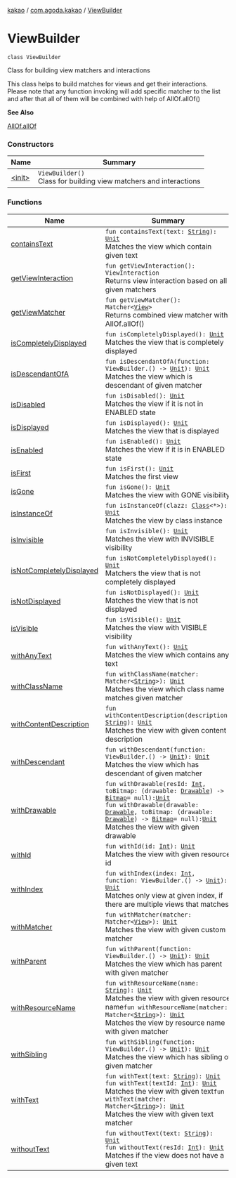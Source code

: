 [kakao](../../index.md) / [com.agoda.kakao](../index.md) / [ViewBuilder](.)

# ViewBuilder

`class ViewBuilder`

Class for building view matchers and interactions

This class helps to build matches for views and get their interactions.
Please note that any function invoking will add specific matcher to the list
and after that all of them will be combined with help of AllOf.allOf()

**See Also**

[AllOf.allOf](#)

### Constructors

| Name | Summary |
|---|---|
| [&lt;init&gt;](-init-.md) | `ViewBuilder()`<br>Class for building view matchers and interactions |

### Functions

| Name | Summary |
|---|---|
| [containsText](contains-text.md) | `fun containsText(text: `[`String`](https://kotlinlang.org/api/latest/jvm/stdlib/kotlin/-string/index.html)`): `[`Unit`](https://kotlinlang.org/api/latest/jvm/stdlib/kotlin/-unit/index.html)<br>Matches the view which contain given text |
| [getViewInteraction](get-view-interaction.md) | `fun getViewInteraction(): ViewInteraction`<br>Returns view interaction based on all given matchers |
| [getViewMatcher](get-view-matcher.md) | `fun getViewMatcher(): Matcher<`[`View`](https://developer.android.com/reference/android/view/View.html)`>`<br>Returns combined view matcher with AllOf.allOf() |
| [isCompletelyDisplayed](is-completely-displayed.md) | `fun isCompletelyDisplayed(): `[`Unit`](https://kotlinlang.org/api/latest/jvm/stdlib/kotlin/-unit/index.html)<br>Matches the view that is completely displayed |
| [isDescendantOfA](is-descendant-of-a.md) | `fun isDescendantOfA(function: ViewBuilder.() -> `[`Unit`](https://kotlinlang.org/api/latest/jvm/stdlib/kotlin/-unit/index.html)`): `[`Unit`](https://kotlinlang.org/api/latest/jvm/stdlib/kotlin/-unit/index.html)<br>Matches the view which is descendant of given matcher |
| [isDisabled](is-disabled.md) | `fun isDisabled(): `[`Unit`](https://kotlinlang.org/api/latest/jvm/stdlib/kotlin/-unit/index.html)<br>Matches the view if it is not in ENABLED state |
| [isDisplayed](is-displayed.md) | `fun isDisplayed(): `[`Unit`](https://kotlinlang.org/api/latest/jvm/stdlib/kotlin/-unit/index.html)<br>Matches the view that is displayed |
| [isEnabled](is-enabled.md) | `fun isEnabled(): `[`Unit`](https://kotlinlang.org/api/latest/jvm/stdlib/kotlin/-unit/index.html)<br>Matches the view if it is in ENABLED state |
| [isFirst](is-first.md) | `fun isFirst(): `[`Unit`](https://kotlinlang.org/api/latest/jvm/stdlib/kotlin/-unit/index.html)<br>Matches the first view |
| [isGone](is-gone.md) | `fun isGone(): `[`Unit`](https://kotlinlang.org/api/latest/jvm/stdlib/kotlin/-unit/index.html)<br>Matches the view with GONE visibility |
| [isInstanceOf](is-instance-of.md) | `fun isInstanceOf(clazz: `[`Class`](https://developer.android.com/reference/java/lang/Class.html)`<*>): `[`Unit`](https://kotlinlang.org/api/latest/jvm/stdlib/kotlin/-unit/index.html)<br>Matches the view by class instance |
| [isInvisible](is-invisible.md) | `fun isInvisible(): `[`Unit`](https://kotlinlang.org/api/latest/jvm/stdlib/kotlin/-unit/index.html)<br>Matches the view with INVISIBLE visibility |
| [isNotCompletelyDisplayed](is-not-completely-displayed.md) | `fun isNotCompletelyDisplayed(): `[`Unit`](https://kotlinlang.org/api/latest/jvm/stdlib/kotlin/-unit/index.html)<br>Matchers the view that is not completely displayed |
| [isNotDisplayed](is-not-displayed.md) | `fun isNotDisplayed(): `[`Unit`](https://kotlinlang.org/api/latest/jvm/stdlib/kotlin/-unit/index.html)<br>Matches the view that is not displayed |
| [isVisible](is-visible.md) | `fun isVisible(): `[`Unit`](https://kotlinlang.org/api/latest/jvm/stdlib/kotlin/-unit/index.html)<br>Matches the view with VISIBLE visibility |
| [withAnyText](with-any-text.md) | `fun withAnyText(): `[`Unit`](https://kotlinlang.org/api/latest/jvm/stdlib/kotlin/-unit/index.html)<br>Matches the view which contains any text |
| [withClassName](with-class-name.md) | `fun withClassName(matcher: Matcher<`[`String`](https://kotlinlang.org/api/latest/jvm/stdlib/kotlin/-string/index.html)`>): `[`Unit`](https://kotlinlang.org/api/latest/jvm/stdlib/kotlin/-unit/index.html)<br>Matches the view which class name matches given matcher |
| [withContentDescription](with-content-description.md) | `fun withContentDescription(description: `[`String`](https://kotlinlang.org/api/latest/jvm/stdlib/kotlin/-string/index.html)`): `[`Unit`](https://kotlinlang.org/api/latest/jvm/stdlib/kotlin/-unit/index.html)<br>Matches the view with given content description |
| [withDescendant](with-descendant.md) | `fun withDescendant(function: ViewBuilder.() -> `[`Unit`](https://kotlinlang.org/api/latest/jvm/stdlib/kotlin/-unit/index.html)`): `[`Unit`](https://kotlinlang.org/api/latest/jvm/stdlib/kotlin/-unit/index.html)<br>Matches the view which has descendant of given matcher |
| [withDrawable](with-drawable.md) | `fun withDrawable(resId: `[`Int`](https://kotlinlang.org/api/latest/jvm/stdlib/kotlin/-int/index.html)`, toBitmap: (drawable: `[`Drawable`](https://developer.android.com/reference/android/graphics/drawable/Drawable.html)`) -> `[`Bitmap`](https://developer.android.com/reference/android/graphics/Bitmap.html)` = null): `[`Unit`](https://kotlinlang.org/api/latest/jvm/stdlib/kotlin/-unit/index.html)<br>`fun withDrawable(drawable: `[`Drawable`](https://developer.android.com/reference/android/graphics/drawable/Drawable.html)`, toBitmap: (drawable: `[`Drawable`](https://developer.android.com/reference/android/graphics/drawable/Drawable.html)`) -> `[`Bitmap`](https://developer.android.com/reference/android/graphics/Bitmap.html)` = null): `[`Unit`](https://kotlinlang.org/api/latest/jvm/stdlib/kotlin/-unit/index.html)<br>Matches the view with given drawable |
| [withId](with-id.md) | `fun withId(id: `[`Int`](https://kotlinlang.org/api/latest/jvm/stdlib/kotlin/-int/index.html)`): `[`Unit`](https://kotlinlang.org/api/latest/jvm/stdlib/kotlin/-unit/index.html)<br>Matches the view with given resource id |
| [withIndex](with-index.md) | `fun withIndex(index: `[`Int`](https://kotlinlang.org/api/latest/jvm/stdlib/kotlin/-int/index.html)`, function: ViewBuilder.() -> `[`Unit`](https://kotlinlang.org/api/latest/jvm/stdlib/kotlin/-unit/index.html)`): `[`Unit`](https://kotlinlang.org/api/latest/jvm/stdlib/kotlin/-unit/index.html)<br>Matches only view at given index, if there are multiple views that matches |
| [withMatcher](with-matcher.md) | `fun withMatcher(matcher: Matcher<`[`View`](https://developer.android.com/reference/android/view/View.html)`>): `[`Unit`](https://kotlinlang.org/api/latest/jvm/stdlib/kotlin/-unit/index.html)<br>Matches the view with given custom matcher |
| [withParent](with-parent.md) | `fun withParent(function: ViewBuilder.() -> `[`Unit`](https://kotlinlang.org/api/latest/jvm/stdlib/kotlin/-unit/index.html)`): `[`Unit`](https://kotlinlang.org/api/latest/jvm/stdlib/kotlin/-unit/index.html)<br>Matches the view which has parent with given matcher |
| [withResourceName](with-resource-name.md) | `fun withResourceName(name: `[`String`](https://kotlinlang.org/api/latest/jvm/stdlib/kotlin/-string/index.html)`): `[`Unit`](https://kotlinlang.org/api/latest/jvm/stdlib/kotlin/-unit/index.html)<br>Matches the view with given resource name`fun withResourceName(matcher: Matcher<`[`String`](https://kotlinlang.org/api/latest/jvm/stdlib/kotlin/-string/index.html)`>): `[`Unit`](https://kotlinlang.org/api/latest/jvm/stdlib/kotlin/-unit/index.html)<br>Matches the view by resource name with given matcher |
| [withSibling](with-sibling.md) | `fun withSibling(function: ViewBuilder.() -> `[`Unit`](https://kotlinlang.org/api/latest/jvm/stdlib/kotlin/-unit/index.html)`): `[`Unit`](https://kotlinlang.org/api/latest/jvm/stdlib/kotlin/-unit/index.html)<br>Matches the view which has sibling of given matcher |
| [withText](with-text.md) | `fun withText(text: `[`String`](https://kotlinlang.org/api/latest/jvm/stdlib/kotlin/-string/index.html)`): `[`Unit`](https://kotlinlang.org/api/latest/jvm/stdlib/kotlin/-unit/index.html)<br>`fun withText(textId: `[`Int`](https://kotlinlang.org/api/latest/jvm/stdlib/kotlin/-int/index.html)`): `[`Unit`](https://kotlinlang.org/api/latest/jvm/stdlib/kotlin/-unit/index.html)<br>Matches the view with given text`fun withText(matcher: Matcher<`[`String`](https://kotlinlang.org/api/latest/jvm/stdlib/kotlin/-string/index.html)`>): `[`Unit`](https://kotlinlang.org/api/latest/jvm/stdlib/kotlin/-unit/index.html)<br>Matches the view with given text matcher |
| [withoutText](without-text.md) | `fun withoutText(text: `[`String`](https://kotlinlang.org/api/latest/jvm/stdlib/kotlin/-string/index.html)`): `[`Unit`](https://kotlinlang.org/api/latest/jvm/stdlib/kotlin/-unit/index.html)<br>`fun withoutText(resId: `[`Int`](https://kotlinlang.org/api/latest/jvm/stdlib/kotlin/-int/index.html)`): `[`Unit`](https://kotlinlang.org/api/latest/jvm/stdlib/kotlin/-unit/index.html)<br>Matches if the view does not have a given text |

